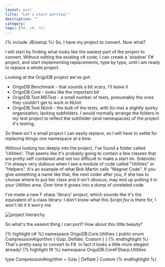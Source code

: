 ```yaml
---
layout: post
title: "Let's start porting!"
description: ""
category:
tags: [f#, c#, fp]
---
```

{% include JB/setup %}
So, I have my project to convert. Now what?

I will start by finding what looks like the easiest part of the project to convert. Without editing the existing c# code, I can create a 'shadow' F# project, and start implementing replacements, type by type, until I am ready to replace a whole project.

Looking at the OrigoDB project we've got:

* OrigoDB.Benchmark - that sounds a bit scary, I'll leave it
* OrigoDB.Core - looks like the important bit
* OrigoDB.Test.MSTest - a small number of tests, presumably the ones they couldn't get to work in NUnit
* OrigoDB.Test.NUnit - the bulk of the tests, with (to me) a slightly quirky organisation, lacking subfolders. I would normally arrange the folders in my test project to reflect the subfolder (and namespaces) of the project it's testing.

So there isn't a small project I can easily replace, so I will have to settle for replacing things one namespace at a time.

Without looking too deeply into the project, I've found a folder called 'Utilities'. That seems like it's probably going to contain a few classes that are pretty self contained and not too difficult to make a start on. Sidenote: I'm always very dubious when I see a module of code called "Utilities" or "Helpers". It's an example of what Bob Martin calls "Magnet Code". If you give something a name like that, the next coder after you, if she has to choose where to put her class and it isn't obvious, may end up putting it in your Utilities area. Over time it grows into a dump of unrelated code.

I've made a new F sharp 'library' project, which sounds like it's the equivalent of a class library. I don't know what this _Script.fsx_ is there for, I won't let it it worry me.

![project hierarchy]({{site.baseurl}}/assets/images/project-setup.png)

So what's the easiest thing I can port? How about this little beauty?

{% highlight c# %}
namespace OrigoDB.Core.Utilities
{
    public enum CompressionAlgorithm
    {
        Gzip,
        Deflate,
        Custom
    }
}
{% endhighlight %}
That's pretty easy to convert to F#. In fact it looks a little more elegant already!
{% highlight f# %}
namespace OrigoDB.CoreFSharp.Utilities

type CompressionAlogrithm = Gzip | Deflate | Custom
{% endhighlight %}

